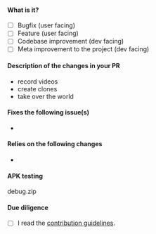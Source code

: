 <!-- Hey there. Thank you so much for improving NewPipe, and filling out the details. Having roughly the same layout helps everyone considerably :)-->

#### What is it?
- [ ] Bugfix (user facing)
- [ ] Feature (user facing)
- [ ] Codebase improvement (dev facing)
- [ ] Meta improvement to the project (dev facing)

#### Description of the changes in your PR
<!-- While bullet points are the norm in this section, feel free to write a text instead of a list -->
- record videos
- create clones
- take over the world

#### Fixes the following issue(s)
<!-- Also add any other links relevant to your change. -->
- 

#### Relies on the following changes
<!-- Delete this if it doesn't apply to you. -->
- 

#### APK testing 
<!-- Use a new, meaningfully named branch. The name is used as a suffix for the app ID to allow installing and testing multiple versions of NewPipe. (No names like "patch-0" and "feature-1".) "commentfix" is good if your PR implements a bugfix for comments. -->
debug.zip

#### Due diligence
- [ ] I read the [contribution guidelines](https://github.com/TeamNewPipe/NewPipe/blob/HEAD/.github/CONTRIBUTING.md).
